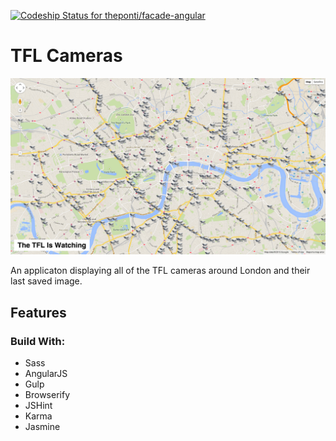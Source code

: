 [ ![Codeship Status for theponti/facade-angular](https://codeship.com/projects/740ef6a0-7505-0132-8185-6662d475f668/status?branch=master)](https://codeship.com/projects/55110)

# TFL Cameras

![Screenshot](build/tfl_screenshot.png)

An applicaton displaying all of the TFL cameras around London and their last saved image.

## Features

### Build With:
* Sass
* AngularJS
* Gulp
* Browserify
* JSHint
* Karma
* Jasmine
